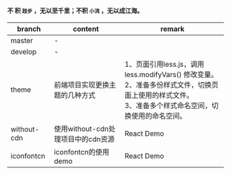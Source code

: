 #### 不 积 `跬步` ，无以至千里；不积 `小流` ，无以成江海。

| branch | content | remark |
| ------ | ---- | ---- |
| master | - |      |
| develop | - |      |
| theme | 前端项目实现更换主题的几种方式 | 1、页面引用less.js，调用less.modifyVars() 修改变量。<br />2、准备多份样式文件，切换页面上使用的样式文件。<br />3、准备多个样式命名空间，切换使用的命名空间。 |
| without-cdn | 使用without-cdn处理项目中的cdn资源 | React Demo |
| iconfontcn | iconfontcn的使用demo | React Demo                                                   |


